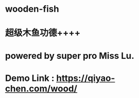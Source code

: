 # wooden-fish

# 超级木鱼功德++++

# powered by super pro Miss Lu.

# Demo Link : https://qiyao-chen.com/wood/
